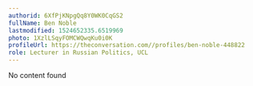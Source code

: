 ```yaml
---
authorid: 6XfPjKNpgQq8Y0WK0CqGS2
fullName: Ben Noble
lastmodified: 1524652335.6519969
photo: 1XzlLSqyFOMCWQwqKu0i0K
profileUrl: https://theconversation.com//profiles/ben-noble-448822
role: Lecturer in Russian Politics, UCL
---
```

No content found